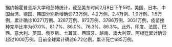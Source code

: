 据约翰霍普金斯大学和彭博统计，截至美东时间2月8日下午5时，美国、日本、中国台湾、德国、韩国分别新增确诊7.3万例、4.2万例、2.4万例、1.9万例、1.5万例，累计确诊10271万例、3287万例、973万例、3786万例、3031万例，疫苗接种完毕比率为67.0%、81.7%、86.0%、76.3%、86.3%。此外，印度、法国、巴西、意大利、英国、俄罗斯、土耳其、西班牙、越南、澳大利亚、阿根廷累计确诊超过1000万例。目前全球累计确诊6.72亿例，累计死亡685万例。
